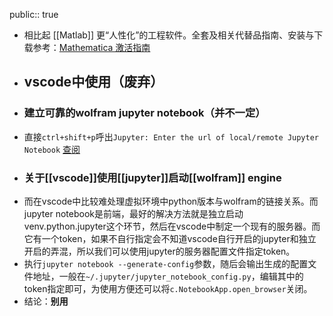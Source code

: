 public:: true

- 相比起 [[Matlab]] 更“人性化”的工程软件。全套及相关代替品指南、安装与下载参考：[Mathematica 激活指南](https://tiebamma.github.io/InstallTutorial/)
- ## vscode中使用（废弃）
- ### 建立可靠的wolfram jupyter notebook（并不一定）
- 直接`ctrl+shift+p`呼出`Jupyter: Enter the url of local/remote Jupyter Notebook`
  [查阅](https://marketplace.visualstudio.com/items?itemName=donjayamanne.jupyter)
- ### 关于[[vscode]]使用[[jupyter]]启动[[wolfram]] engine
- 而在vscode中比较难处理虚拟环境中python版本与wolfram的链接关系。而jupyter notebook是前端，最好的解决方法就是独立启动venv.python.jupyter这个环节，然后在vscode中制定一个现有的服务器。而它有一个token，如果不自行指定会不知道vscode自行开启的jupyter和独立开启的弄混，所以我们可以使用jupyter的服务器配置文件指定token。
- 执行`jupyter notebook --generate-config`参数，随后会输出生成的配置文件地址，一般在`~/.jupyter/jupyter_notebook_config.py`，编辑其中的token指定即可，为使用方便还可以将`c.NotebookApp.open_browser`关闭。
- 结论：**别用**